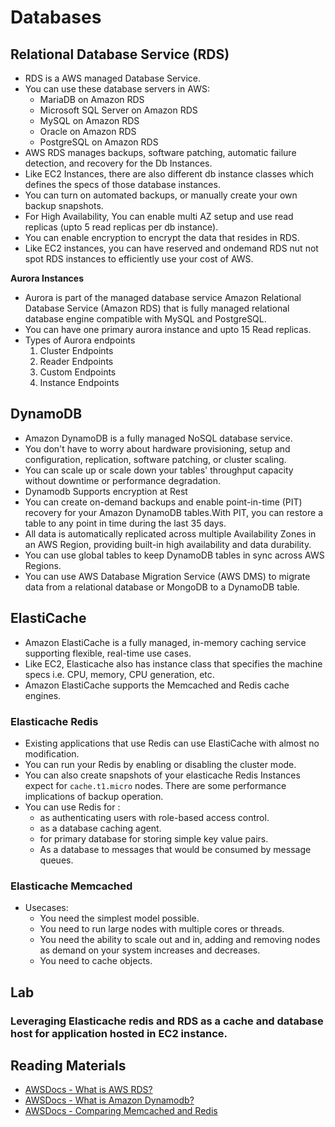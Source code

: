 # Databases

## Relational Database Service (RDS)
- RDS is a AWS managed Database Service.
- You can use these database servers in AWS:
	- MariaDB on Amazon RDS
	- Microsoft SQL Server on Amazon RDS
	- MySQL on Amazon RDS
	- Oracle on Amazon RDS
	- PostgreSQL on Amazon RDS
- AWS RDS manages backups, software patching, automatic failure detection, and recovery for the Db Instances.
- Like EC2 Instances, there are also different db instance classes which defines the specs of those database instances.
- You can turn on automated backups, or manually create your own backup snapshots.
- For High Availability, You can enable multi AZ setup and use read replicas (upto 5 read replicas per db instance).
- You can enable encryption to encrypt the data that resides in RDS.
- Like EC2 instances, you can have reserved and ondemand RDS nut not spot RDS instances to efficiently use your cost of AWS.

**Aurora Instances**
- Aurora is part of the managed database service Amazon Relational Database Service (Amazon RDS) that is fully managed relational database engine compatible with MySQL and PostgreSQL.
- You can have one primary aurora instance and upto 15 Read replicas.
- Types of Aurora endpoints
	1. Cluster Endpoints
	2. Reader Endpoints
	3. Custom Endpoints
	4. Instance Endpoints

## DynamoDB
- Amazon DynamoDB is a fully managed NoSQL database service.
- You don't have to worry about hardware provisioning, setup and configuration, replication, software patching, or cluster scaling.
- You can scale up or scale down your tables' throughput capacity without downtime or performance degradation.
- Dynamodb Supports encryption at Rest
- You can create on-demand backups and enable point-in-time (PIT) recovery for your Amazon DynamoDB tables.With PIT, you can restore a table to any point in time during the last 35 days. 
- All data is automatically replicated across multiple Availability Zones in an AWS Region, providing built-in high availability and data durability.
- You can use global tables to keep DynamoDB tables in sync across AWS Regions.
- You can use AWS Database Migration Service (AWS DMS) to migrate data from a relational database or MongoDB to a DynamoDB table.

## ElastiCache
- Amazon ElastiCache is a fully managed, in-memory caching service supporting flexible, real-time use cases.
- Like EC2, Elasticache also has instance class that specifies the machine specs i.e. CPU, memory, CPU generation, etc.
- Amazon ElastiCache supports the Memcached and Redis cache engines.

### Elasticache Redis
- Existing applications that use Redis can use ElastiCache with almost no modification. 
- You can run your Redis by enabling or disabling the cluster mode.
- You can also create snapshots of your elasticache Redis Instances expect for `cache.t1.micro` nodes. There are some performance implications of backup operation.
- You can use Redis for :
	- as authenticating users with role-based access control.
	- as a database caching agent.
	- for primary database for storing simple key value pairs.
	- As a database to messages that would be consumed by message queues.

### Elasticache Memcached
- Usecases:
	- You need the simplest model possible.
	- You need to run large nodes with multiple cores or threads.
	- You need the ability to scale out and in, adding and removing nodes as demand on your system increases and decreases.
	- You need to cache objects.

## Lab
### Leveraging Elasticache redis and RDS as a cache and database host for application hosted in EC2 instance.

## Reading Materials
- [AWSDocs - What is AWS RDS?](https://docs.aws.amazon.com/AmazonRDS/latest/UserGuide/Welcome.html)
- [AWSDocs - What is Amazon Dynamodb?](https://docs.aws.amazon.com/amazondynamodb/latest/developerguide/Introduction.html)
- [AWSDocs - Comparing Memcached and Redis](https://docs.aws.amazon.com/AmazonElastiCache/latest/red-ug/SelectEngine.html)